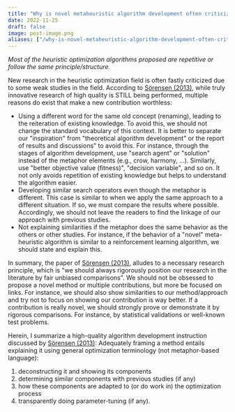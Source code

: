 ```yaml
---
title: "Why is novel metaheuristic algorithm development often criticized?"
date: 2022-11-25
draft: false
image: post-image.png
aliases: ["/why-is-novel-metaheuristic-algorithm-development-often-criticized/"]
---
```

_Most of the heuristic optimization algorithms proposed are repetitive or follow the same principle/structure._

New research in the heuristic optimization field is often fastly criticized due to some weak studies in the field. According to [Sörensen (2013)](https://onlinelibrary.wiley.com/doi/abs/10.1111/itor.12001), while truly innovative research of high quality is STILL being performed, multiple reasons do exist that make a new contribution worthless:

- Using a different word for the same old concept (renaming), leading to the reiteration of existing knowledge. To avoid this, we should not change the standard vocabulary of this context. It is better to separate our "inspiration" from "theoretical algorithm development" or the report of results and discussions" to avoid this. For instance, through the stages of algorithm development, use "search agent" or "solution" instead of the metaphor elements (e.g., crow, harmony, ...). Similarly, use "better objective value (fitness)", "decision variable", and so on. It not only avoids repetition of existing knowledge but helps to understand the algorithm easier.
- Developing similar search operators even though the metaphor is different. This case is similar to when we apply the same approach to a different situation. If so, we must compare the results where possible. Accordingly, we should not leave the readers to find the linkage of our approach with previous studies.
- Not explaining similarities if the metaphor does the same behavior as the others or other studies. For instance, if the behavior of a "novel" meta-heuristic algorithm is similar to a reinforcement learning algorithm, we should state and explain this.

In summary, the paper of [Sörensen (2013)](https://onlinelibrary.wiley.com/doi/abs/10.1111/itor.12001), alludes to a necessary research principle, which is "we should always rigorously position our research in the literature by fair unbiased comparisons". We should not be obsessed to propose a novel method or multiple contributions, but more be focused on links. For instance, we should also show similarities to our method/approach and try not to focus on showing our contribution is way better. If a contribution is really novel, we should strongly prove or demonstrate it by rigorous comparisons. For instance, by statistical validations or well-known test problems.

Herein, I summarize a high-quality algorithm development instruction discussed by [Sörensen (2013)](https://onlinelibrary.wiley.com/doi/abs/10.1111/itor.12001):
Adequately framing a method entails explaining it using general optimization terminology (not metaphor-based language):

1. deconstructing it and showing its components
2. determining similar components with previous studies (if any)
3. how these components are adapted to (or do work in) the optimization process
4. transparently doing parameter-tuning (if any).
